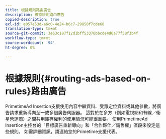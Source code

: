 ```yaml
---
title: 根據規則路由廣告
description: 根據規則路由廣告
copied-description: true
exl-id: e057e53d-a6c0-4e24-b6c7-29850f7cde60
translation-type: tm+mt
source-git-commit: 3e63c187f12d1bff53370bbcde4d6a77f58f3b4f
workflow-type: tm+mt
source-wordcount: '94'
ht-degree: 0%

---
```


# 根據規則{#routing-ads-based-on-rules}路由廣告

PrimetimeAd Insertion支援使用內容中繼資料、受眾定位資料或其他參數，將廣告請求重新導向至一或多個廣告伺服器。 這對於在多方（例如電視網和有線／衛星營運商）之間共用庫存權利的使用情況可能很重要。 使用PrimetimeAd Insertion主控台的「目標廣告重新導向」和「合作夥伴／銷售權」區段來設定這些規則。 如需詳細資訊，請連絡您的Primetime支援代表。
